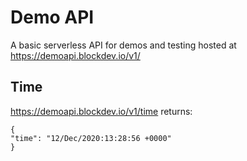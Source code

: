# Demo API  

A basic serverless API for demos and testing hosted at https://demoapi.blockdev.io/v1/

## Time

https://demoapi.blockdev.io/v1/time returns:

```
{
"time": "12/Dec/2020:13:28:56 +0000"
}
```